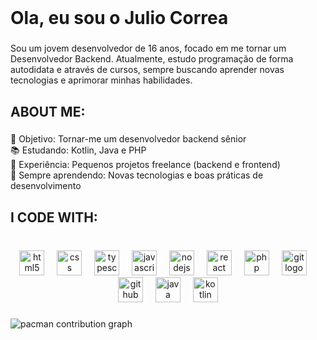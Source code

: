 <br clear="both">

<h1 align="left">Ola, eu sou o Julio Correa</h1>

###

<p align="left">Sou um jovem desenvolvedor de 16 anos, focado em me tornar um Desenvolvedor Backend. Atualmente, estudo programação de forma autodidata e através de cursos, sempre buscando aprender novas tecnologias e aprimorar minhas habilidades.</p>

###

<h2 align="left">ABOUT ME:</h2>

###

<p align="left">🎯 Objetivo: Tornar-me um desenvolvedor backend sênior<br>📚 Estudando: Kotlin, Java e PHP<br>💼 Experiência: Pequenos projetos freelance (backend e frontend)<br>🌱 Sempre aprendendo: Novas tecnologias e boas práticas de desenvolvimento</p>

###

<h2 align="left">I CODE WITH:</h2>

###

<br clear="both">

<div align="center">
  <img src="https://cdn.jsdelivr.net/gh/devicons/devicon/icons/html5/html5-original.svg" height="40" alt="html5 logo"  />
  <img width="12" />
  <img src="https://cdn.jsdelivr.net/gh/devicons/devicon/icons/css3/css3-original.svg" height="40" alt="css logo"  />
  <img width="12" />
  <img src="https://cdn.jsdelivr.net/gh/devicons/devicon/icons/typescript/typescript-original.svg" height="40" alt="typescript logo"  />
  <img width="12" />
  <img src="https://cdn.jsdelivr.net/gh/devicons/devicon/icons/javascript/javascript-original.svg" height="40" alt="javascript logo"  />
  <img width="12" />
  <img src="https://cdn.jsdelivr.net/gh/devicons/devicon/icons/nodejs/nodejs-original.svg" height="40" alt="nodejs logo"  />
  <img width="12" />
  <img src="https://cdn.jsdelivr.net/gh/devicons/devicon/icons/react/react-original.svg" height="40" alt="react logo"  />
  <img width="12" />
  <img src="https://cdn.jsdelivr.net/gh/devicons/devicon/icons/php/php-original.svg" height="40" alt="php logo"  />
  <img width="12" />
  <img src="https://cdn.jsdelivr.net/gh/devicons/devicon/icons/git/git-original.svg" height="40" alt="git logo"  />
  <img width="12" />
  <img src="https://cdn.jsdelivr.net/gh/devicons/devicon/icons/github/github-original.svg" height="40" alt="github logo"  />
  <img width="12" />
  <img src="https://cdn.jsdelivr.net/gh/devicons/devicon/icons/java/java-original.svg" height="40" alt="java logo"  />
  <img width="12" />
  <img src="https://cdn.jsdelivr.net/gh/devicons/devicon/icons/kotlin/kotlin-original.svg" height="40" alt="kotlin logo"  />
</div>

###

<picture>
  <source media="(prefers-color-scheme: dark)" srcset="https://raw.githubusercontent.com/Juliodbc/Juliodbc/output/pacman-contribution-graph-dark.svg">
  <source media="(prefers-color-scheme: light)" srcset="https://raw.githubusercontent.com/Juliodbc/Juliodbc/output/pacman-contribution-graph.svg">
  <img alt="pacman contribution graph" src="https://raw.githubusercontent.com/Juliodbc/Juliodbc/output/pacman-contribution-graph.svg">
</picture>

###
